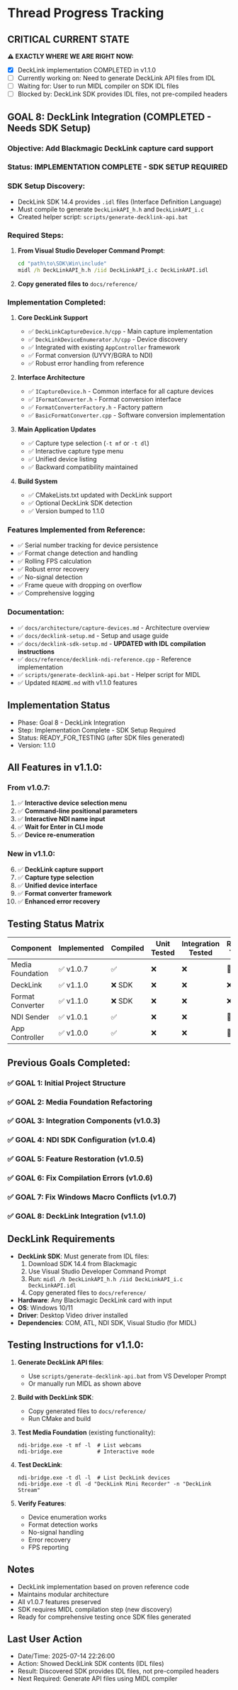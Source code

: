 # Thread Progress Tracking

## CRITICAL CURRENT STATE
**⚠️ EXACTLY WHERE WE ARE RIGHT NOW:**
- [x] DeckLink implementation COMPLETED in v1.1.0
- [ ] Currently working on: Need to generate DeckLink API files from IDL
- [ ] Waiting for: User to run MIDL compiler on SDK IDL files
- [ ] Blocked by: DeckLink SDK provides IDL files, not pre-compiled headers

## GOAL 8: DeckLink Integration (COMPLETED - Needs SDK Setup)
### Objective: Add Blackmagic DeckLink capture card support

### Status: IMPLEMENTATION COMPLETE - SDK SETUP REQUIRED

### SDK Setup Discovery:
- DeckLink SDK 14.4 provides `.idl` files (Interface Definition Language)
- Must compile to generate `DeckLinkAPI_h.h` and `DeckLinkAPI_i.c`
- Created helper script: `scripts/generate-decklink-api.bat`

### Required Steps:
1. **From Visual Studio Developer Command Prompt**:
   ```cmd
   cd "path\to\SDK\Win\include"
   midl /h DeckLinkAPI_h.h /iid DeckLinkAPI_i.c DeckLinkAPI.idl
   ```
2. **Copy generated files to** `docs/reference/`

### Implementation Completed:
1. **Core DeckLink Support**
   - ✅ `DeckLinkCaptureDevice.h/cpp` - Main capture implementation
   - ✅ `DeckLinkDeviceEnumerator.h/cpp` - Device discovery
   - ✅ Integrated with existing `AppController` framework
   - ✅ Format conversion (UYVY/BGRA to NDI)
   - ✅ Robust error handling from reference

2. **Interface Architecture**
   - ✅ `ICaptureDevice.h` - Common interface for all capture devices
   - ✅ `IFormatConverter.h` - Format conversion interface
   - ✅ `FormatConverterFactory.h` - Factory pattern
   - ✅ `BasicFormatConverter.cpp` - Software conversion implementation

3. **Main Application Updates**
   - ✅ Capture type selection (`-t mf` or `-t dl`)
   - ✅ Interactive capture type menu
   - ✅ Unified device listing
   - ✅ Backward compatibility maintained

4. **Build System**
   - ✅ CMakeLists.txt updated with DeckLink support
   - ✅ Optional DeckLink SDK detection
   - ✅ Version bumped to 1.1.0

### Features Implemented from Reference:
- ✅ Serial number tracking for device persistence
- ✅ Format change detection and handling
- ✅ Rolling FPS calculation
- ✅ Robust error recovery
- ✅ No-signal detection
- ✅ Frame queue with dropping on overflow
- ✅ Comprehensive logging

### Documentation:
- ✅ `docs/architecture/capture-devices.md` - Architecture overview
- ✅ `docs/decklink-setup.md` - Setup and usage guide
- ✅ `docs/decklink-sdk-setup.md` - **UPDATED with IDL compilation instructions**
- ✅ `docs/reference/decklink-ndi-reference.cpp` - Reference implementation
- ✅ `scripts/generate-decklink-api.bat` - Helper script for MIDL
- ✅ Updated `README.md` with v1.1.0 features

## Implementation Status
- Phase: Goal 8 - DeckLink Integration
- Step: Implementation Complete - SDK Setup Required
- Status: READY_FOR_TESTING (after SDK files generated)
- Version: 1.1.0

## All Features in v1.1.0:
### From v1.0.7:
1. ✅ **Interactive device selection menu**
2. ✅ **Command-line positional parameters**
3. ✅ **Interactive NDI name input**
4. ✅ **Wait for Enter in CLI mode**
5. ✅ **Device re-enumeration**

### New in v1.1.0:
6. ✅ **DeckLink capture support**
7. ✅ **Capture type selection**
8. ✅ **Unified device interface**
9. ✅ **Format converter framework**
10. ✅ **Enhanced error recovery**

## Testing Status Matrix
| Component | Implemented | Compiled | Unit Tested | Integration Tested | Runtime Tested |
|-----------|------------|----------|-------------|-------------------|----------------|
| Media Foundation | ✅ v1.0.7 | ✅ | ❌ | ❌ | 🔄 |
| DeckLink | ✅ v1.1.0 | ❌ SDK | ❌ | ❌ | ❌ |
| Format Converter | ✅ v1.1.0 | ❌ SDK | ❌ | ❌ | ❌ |
| NDI Sender | ✅ v1.0.1 | ✅ | ❌ | ❌ | 🔄 |
| App Controller | ✅ v1.0.0 | ✅ | ❌ | ❌ | 🔄 |

## Previous Goals Completed:
### ✅ GOAL 1: Initial Project Structure
### ✅ GOAL 2: Media Foundation Refactoring
### ✅ GOAL 3: Integration Components (v1.0.3)
### ✅ GOAL 4: NDI SDK Configuration (v1.0.4)
### ✅ GOAL 5: Feature Restoration (v1.0.5)
### ✅ GOAL 6: Fix Compilation Errors (v1.0.6)
### ✅ GOAL 7: Fix Windows Macro Conflicts (v1.0.7)
### ✅ GOAL 8: DeckLink Integration (v1.1.0)

## DeckLink Requirements
- **DeckLink SDK**: Must generate from IDL files:
  1. Download SDK 14.4 from Blackmagic
  2. Use Visual Studio Developer Command Prompt
  3. Run: `midl /h DeckLinkAPI_h.h /iid DeckLinkAPI_i.c DeckLinkAPI.idl`
  4. Copy generated files to `docs/reference/`
- **Hardware**: Any Blackmagic DeckLink card with input
- **OS**: Windows 10/11
- **Driver**: Desktop Video driver installed
- **Dependencies**: COM, ATL, NDI SDK, Visual Studio (for MIDL)

## Testing Instructions for v1.1.0:
1. **Generate DeckLink API files**:
   - Use `scripts/generate-decklink-api.bat` from VS Developer Prompt
   - Or manually run MIDL as shown above

2. **Build with DeckLink SDK**:
   - Copy generated files to `docs/reference/`
   - Run CMake and build

3. **Test Media Foundation** (existing functionality):
   ```
   ndi-bridge.exe -t mf -l  # List webcams
   ndi-bridge.exe           # Interactive mode
   ```

4. **Test DeckLink**:
   ```
   ndi-bridge.exe -t dl -l  # List DeckLink devices
   ndi-bridge.exe -t dl -d "DeckLink Mini Recorder" -n "DeckLink Stream"
   ```

5. **Verify Features**:
   - Device enumeration works
   - Format detection works
   - No-signal handling
   - Error recovery
   - FPS reporting

## Notes
- DeckLink implementation based on proven reference code
- Maintains modular architecture
- All v1.0.7 features preserved
- SDK requires MIDL compilation step (new discovery)
- Ready for comprehensive testing once SDK files generated

## Last User Action
- Date/Time: 2025-07-14 22:26:00
- Action: Showed DeckLink SDK contents (IDL files)
- Result: Discovered SDK provides IDL files, not pre-compiled headers
- Next Required: Generate API files using MIDL compiler

